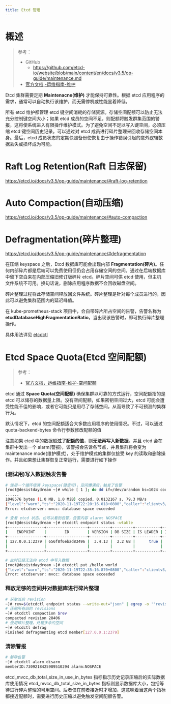 ```yaml
---
title: Etcd 管理
---
```


# 概述

> 参考：
>
> - GitHub
>   - https://github.com/etcd-io/website/blob/main/content/en/docs/v3.5/op-guide/maintenance.md
> - [官方文档,-运维指南-维护](https://etcd.io/docs/latest/op-guide/maintenance/)

Etcd 集群需要定期 **Maintenacne(维护)** 才能保持可靠性。根据 etcd 应用程序的需求，通常可以自动执行该维护，而无需停机或性能显着降低。

所有 etcd 维护都管理 etcd 键空间消耗的存储资源。存储空间配额可以防止无法充分控制键空间大小；如果 etcd 成员的空间不足，则配额将触发群集范围的警报，这将使系统进入有限操作维护模式。为了避免空间不足以写入键空间，必须压缩 etcd 键空间历史记录。可以通过对 etcd 成员进行碎片整理来回收存储空间本身。最后，etcd 成员状态的定期快照备份使恢复由于操作错误引起的意外逻辑数据丢失或损坏成为可能。

# Raft Log Retention(Raft 日志保留)

https://etcd.io/docs/v3.5/op-guide/maintenance/#raft-log-retention

# Auto Compaction(自动压缩)

https://etcd.io/docs/v3.5/op-guide/maintenance/#auto-compaction

# Defragmentation(碎片整理)

https://etcd.io/docs/v3.5/op-guide/maintenance/#defragmentation

在压缩 keyspace 之后，Etcd 数据库可能会出现内部 **Fragmentation(碎片)**。任何内部碎片都是后端可以免费使用但仍会占用存储空间的空间。通过在后端数据库中留下空白来在内部压缩旧修订版碎片 etcd。碎片空间可供 etcd 使用，但主机文件系统不可用。换句话说，删除应用程序数据不会回收磁盘空间。

碎片整理过程将此存储空间释放回文件系统。碎片整理是针对每个成员进行的，因此可以避免集群范围内的延迟峰值。

在 kube-prometheus-stack 项目中，会自带碎片所占空间的告警，告警名称为 **etcdDatabaseHighFragmentationRatio**，当出现该告警时，即可执行碎片整理操作。

具体用法详见 [etcdctl](/docs/5.数据存储/数据库/键值数据/Etcd/Etcd%20命令行工具/etcdctl.md#defrag)

# Etcd Space Quota(Etcd 空间配额)

> 参考：
>
> - [官方文档，运维指南-维护-空间配额](https://etcd.io/docs/v3.5/op-guide/maintenance/#space-quota)

etcd 通过 **Space Quota(空间配额)** 确保集群以可靠的方式运行，空间配额指的是 etcd 可以储存的数据量上限。没有空间配额，如果密钥空间过大，etcd 可能会遭受性能不佳的影响，或者它可能只是用尽了存储空间，从而导致了不可预测的集群行为。

默认情况下，etcd 的空间配额适合大多数应用程序的使用情况。不过，可以通过 quota-backend-bytes 命令行参数修改配额的值

注意如果 etcd 中的数据超**过了配额的值**，则**无法再写入新数据**。并且 etcd 会在集群中发出一个 alarm(警报)，该警报会告诉各节点，并且集群将会变为 maintenance mode(维护模式)，处于维护模式的集群仅接受 key 的读取和删除操作。并且如果想让集群恢复正常运行，需要进行如下操作

### (测试用)写入数据触发告警

```bash
# 使用一个循环填满 keyspace(键空间)，空间爆满后，触发了告警
[root@desistdaydream ~]# while [ 1 ]; do dd if=/dev/urandom bs=1024 count=1024  | etcdctl put key  || break; done
......
1048576 bytes (1.0 MB, 1.0 MiB) copied, 0.0132167 s, 79.3 MB/s
{"level":"warn","ts":"2020-11-19T22:20:16.018+0800","caller":"clientv3/retry_interceptor.go:62","msg":"retrying of unary invoker failed","target":"endpoint://client-e3fb4b20-987e-4de7-b6d4-bb41ceb2ff59/127.0.0.1:2379","attempt":0,"error":"rpc error: code = ResourceExhausted desc = etcdserver: mvcc: database space exceeded"}
Error: etcdserver: mvcc: database space exceeded

# 查看 etcd 状态，也可以看到告警，告警内容 alarm: NOSPACE
[root@desistdaydream ~]# etcdctl endpoint status -wtable
+----------------+------------------+---------+---------+-----------+------------+-----------+------------+--------------------+--------------------------------+
|    ENDPOINT    |        ID        | VERSION | DB SIZE | IS LEADER | IS LEARNER | RAFT TERM | RAFT INDEX | RAFT APPLIED INDEX |             ERRORS             |
+----------------+------------------+---------+---------+-----------+------------+-----------+------------+--------------------+--------------------------------+
| 127.0.0.1:2379 | 656f8f6ebad83496 |  3.4.13 |  2.2 GB |      true |      false |         2 |      28412 |              28412 |   memberID:7309218425989510294 |
|                |                  |         |         |           |            |           |            |                    |                 alarm:NOSPACE  |
+----------------+------------------+---------+---------+-----------+------------+-----------+------------+--------------------+--------------------------------+

# 此时已经无法向 etcd 中写入数据
[root@desistdaydream ~]# etcdctl put /hello world
{"level":"warn","ts":"2020-11-19T22:35:16.870+0800","caller":"clientv3/retry_interceptor.go:62","msg":"retrying of unary invoker failed","target":"endpoint://client-ed96eb23-4bc4-41e9-84bf-1a357fde2b6f/127.0.0.1:2379","attempt":0,"error":"rpc error: code = ResourceExhausted desc = etcdserver: mvcc: database space exceeded"}
Error: etcdserver: mvcc: database space exceeded
```

### 释放足够的空间并对数据库进行碎片整理

```bash
# 获取当前 revision
~]# rev=$(etcdctl endpoint status --write-out="json" | egrep -o '"revision":[0-9]*' | egrep -o '[0-9].*')
# 压缩所有旧的 revisions
~]# etcdctl compaction $rev
compacted revision 28406
# 使用碎片整理，处理多余的空间
~]# etcdctl defrag
Finished defragmenting etcd member[127.0.0.1:2379]
```

### 清除警报

```bash
# 解除告警
~]# etcdctl alarm disarm
memberID:7309218425989510294 alarm:NOSPACE
```

etcd_mvcc_db_total_size_in_use_in_bytes 指标指示历史记录压缩后的实际数据库使用情况 etcd_mvcc_db_total_size_in_bytes 指标则显示数据库大小，包括等待进行碎片整理的可用空间。后者仅在前者接近时才增加，这意味着当这两个指标都接近配额时，需要进行历史压缩以避免触发空间配额告警。
